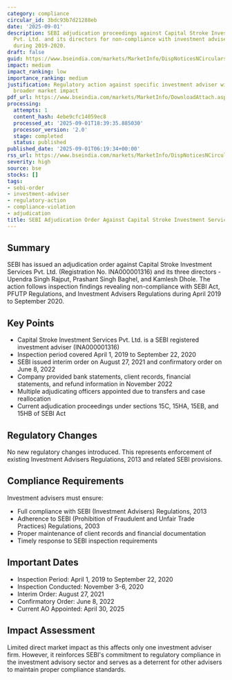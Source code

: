 ```yaml
---
category: compliance
circular_id: 3bdc93b7d21288eb
date: '2025-09-01'
description: SEBI adjudication proceedings against Capital Stroke Investment Services
  Pvt. Ltd. and its directors for non-compliance with investment adviser regulations
  during 2019-2020.
draft: false
guid: https://www.bseindia.com/markets/MarketInfo/DispNoticesNCirculars.aspx?Noticeid={6A45B11D-CD7C-4818-A987-B2B3750828F4}&noticeno=20250901-3&dt=09/01/2025&icount=3&totcount=49&flag=0
impact: medium
impact_ranking: low
importance_ranking: medium
justification: Regulatory action against specific investment adviser with limited
  broader market impact
pdf_url: https://www.bseindia.com/markets/MarketInfo/DownloadAttach.aspx?id=20250901-3&attachedId=8ff0c161-9593-4536-9f8e-353f167fc9d7
processing:
  attempts: 1
  content_hash: 4ebe9cfc14059ec8
  processed_at: '2025-09-01T18:39:35.885030'
  processor_version: '2.0'
  stage: completed
  status: published
published_date: '2025-09-01T06:19:34+00:00'
rss_url: https://www.bseindia.com/markets/MarketInfo/DispNoticesNCirculars.aspx?Noticeid={6A45B11D-CD7C-4818-A987-B2B3750828F4}&noticeno=20250901-3&dt=09/01/2025&icount=3&totcount=49&flag=0
severity: high
source: bse
stocks: []
tags:
- sebi-order
- investment-adviser
- regulatory-action
- compliance-violation
- adjudication
title: SEBI Adjudication Order Against Capital Stroke Investment Services Pvt. Ltd.
---
```


## Summary

SEBI has issued an adjudication order against Capital Stroke Investment Services Pvt. Ltd. (Registration No. INA000001316) and its three directors - Upendra Singh Rajput, Prashant Singh Baghel, and Kamlesh Dhole. The action follows inspection findings revealing non-compliance with SEBI Act, PFUTP Regulations, and Investment Advisers Regulations during April 2019 to September 2020.

## Key Points

- Capital Stroke Investment Services Pvt. Ltd. is a SEBI registered investment adviser (INA000001316)
- Inspection period covered April 1, 2019 to September 22, 2020
- SEBI issued interim order on August 27, 2021 and confirmatory order on June 8, 2022
- Company provided bank statements, client records, financial statements, and refund information in November 2022
- Multiple adjudicating officers appointed due to transfers and case reallocation
- Current adjudication proceedings under sections 15C, 15HA, 15EB, and 15HB of SEBI Act

## Regulatory Changes

No new regulatory changes introduced. This represents enforcement of existing Investment Advisers Regulations, 2013 and related SEBI provisions.

## Compliance Requirements

Investment advisers must ensure:
- Full compliance with SEBI (Investment Advisers) Regulations, 2013
- Adherence to SEBI (Prohibition of Fraudulent and Unfair Trade Practices) Regulations, 2003
- Proper maintenance of client records and financial documentation
- Timely response to SEBI inspection requirements

## Important Dates

- Inspection Period: April 1, 2019 to September 22, 2020
- Inspection Conducted: November 3-6, 2020
- Interim Order: August 27, 2021
- Confirmatory Order: June 8, 2022
- Current AO Appointed: April 30, 2025

## Impact Assessment

Limited direct market impact as this affects only one investment adviser firm. However, it reinforces SEBI's commitment to regulatory compliance in the investment advisory sector and serves as a deterrent for other advisers to maintain proper compliance standards.